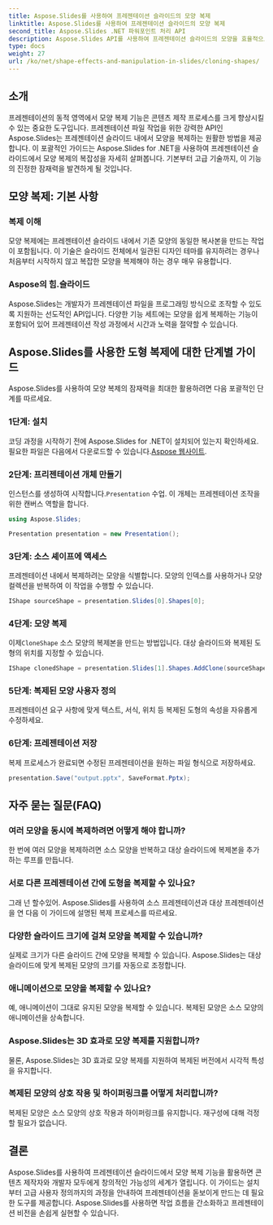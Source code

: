 ```yaml
---
title: Aspose.Slides를 사용하여 프레젠테이션 슬라이드의 모양 복제
linktitle: Aspose.Slides를 사용하여 프레젠테이션 슬라이드의 모양 복제
second_title: Aspose.Slides .NET 파워포인트 처리 API
description: Aspose.Slides API를 사용하여 프레젠테이션 슬라이드의 모양을 효율적으로 복제하는 방법을 알아보세요. 다이내믹한 프레젠테이션을 쉽게 만들어 보세요. 단계별 가이드, FAQ 등을 살펴보세요.
type: docs
weight: 27
url: /ko/net/shape-effects-and-manipulation-in-slides/cloning-shapes/
---
```


## 소개

프레젠테이션의 동적 영역에서 모양 복제 기능은 콘텐츠 제작 프로세스를 크게 향상시킬 수 있는 중요한 도구입니다. 프레젠테이션 파일 작업을 위한 강력한 API인 Aspose.Slides는 프레젠테이션 슬라이드 내에서 모양을 복제하는 원활한 방법을 제공합니다. 이 포괄적인 가이드는 Aspose.Slides for .NET을 사용하여 프레젠테이션 슬라이드에서 모양 복제의 복잡성을 자세히 살펴봅니다. 기본부터 고급 기술까지, 이 기능의 진정한 잠재력을 발견하게 될 것입니다.

## 모양 복제: 기본 사항

### 복제 이해

모양 복제에는 프레젠테이션 슬라이드 내에서 기존 모양의 동일한 복사본을 만드는 작업이 포함됩니다. 이 기술은 슬라이드 전체에서 일관된 디자인 테마를 유지하려는 경우나 처음부터 시작하지 않고 복잡한 모양을 복제해야 하는 경우 매우 유용합니다.

### Aspose의 힘.슬라이드

Aspose.Slides는 개발자가 프레젠테이션 파일을 프로그래밍 방식으로 조작할 수 있도록 지원하는 선도적인 API입니다. 다양한 기능 세트에는 모양을 쉽게 복제하는 기능이 포함되어 있어 프레젠테이션 작성 과정에서 시간과 노력을 절약할 수 있습니다.

## Aspose.Slides를 사용한 도형 복제에 대한 단계별 가이드

Aspose.Slides를 사용하여 모양 복제의 잠재력을 최대한 활용하려면 다음 포괄적인 단계를 따르세요.

### 1단계: 설치

 코딩 과정을 시작하기 전에 Aspose.Slides for .NET이 설치되어 있는지 확인하세요. 필요한 파일은 다음에서 다운로드할 수 있습니다.[Aspose 웹사이트](https://releases.aspose.com/slides/net/).

### 2단계: 프리젠테이션 개체 만들기

 인스턴스를 생성하여 시작합니다.`Presentation` 수업. 이 개체는 프레젠테이션 조작을 위한 캔버스 역할을 합니다.

```csharp
using Aspose.Slides;

Presentation presentation = new Presentation();
```

### 3단계: 소스 셰이프에 액세스

프레젠테이션 내에서 복제하려는 모양을 식별합니다. 모양의 인덱스를 사용하거나 모양 컬렉션을 반복하여 이 작업을 수행할 수 있습니다.

```csharp
IShape sourceShape = presentation.Slides[0].Shapes[0];
```

### 4단계: 모양 복제

 이제`CloneShape` 소스 모양의 복제본을 만드는 방법입니다. 대상 슬라이드와 복제된 도형의 위치를 지정할 수 있습니다.

```csharp
IShape clonedShape = presentation.Slides[1].Shapes.AddClone(sourceShape, x, y, width, height);
```

### 5단계: 복제된 모양 사용자 정의

프레젠테이션 요구 사항에 맞게 텍스트, 서식, 위치 등 복제된 도형의 속성을 자유롭게 수정하세요.

### 6단계: 프레젠테이션 저장

복제 프로세스가 완료되면 수정된 프레젠테이션을 원하는 파일 형식으로 저장하세요.

```csharp
presentation.Save("output.pptx", SaveFormat.Pptx);
```

## 자주 묻는 질문(FAQ)

### 여러 모양을 동시에 복제하려면 어떻게 해야 합니까?

한 번에 여러 모양을 복제하려면 소스 모양을 반복하고 대상 슬라이드에 복제본을 추가하는 루프를 만듭니다.

### 서로 다른 프레젠테이션 간에 도형을 복제할 수 있나요?

그래 넌 할수있어. Aspose.Slides를 사용하여 소스 프레젠테이션과 대상 프레젠테이션을 연 다음 이 가이드에 설명된 복제 프로세스를 따르세요.

### 다양한 슬라이드 크기에 걸쳐 모양을 복제할 수 있습니까?

실제로 크기가 다른 슬라이드 간에 모양을 복제할 수 있습니다. Aspose.Slides는 대상 슬라이드에 맞게 복제된 모양의 크기를 자동으로 조정합니다.

### 애니메이션으로 모양을 복제할 수 있나요?

예, 애니메이션이 그대로 유지된 모양을 복제할 수 있습니다. 복제된 모양은 소스 모양의 애니메이션을 상속합니다.

### Aspose.Slides는 3D 효과로 모양 복제를 지원합니까?

물론, Aspose.Slides는 3D 효과로 모양 복제를 지원하여 복제된 버전에서 시각적 특성을 유지합니다.

### 복제된 모양의 상호 작용 및 하이퍼링크를 어떻게 처리합니까?

복제된 모양은 소스 모양의 상호 작용과 하이퍼링크를 유지합니다. 재구성에 대해 걱정할 필요가 없습니다.

## 결론

Aspose.Slides를 사용하여 프레젠테이션 슬라이드에서 모양 복제 기능을 활용하면 콘텐츠 제작자와 개발자 모두에게 창의적인 가능성의 세계가 열립니다. 이 가이드는 설치부터 고급 사용자 정의까지의 과정을 안내하여 프레젠테이션을 돋보이게 만드는 데 필요한 도구를 제공합니다. Aspose.Slides를 사용하면 작업 흐름을 간소화하고 프레젠테이션 비전을 손쉽게 실현할 수 있습니다.